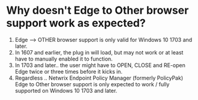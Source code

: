 # Why doesn't Edge to Other browser support work as expected?

1. Edge –> OTHER browser support is only valid for Windows 10 1703 and later.
2. In 1607 and earlier, the plug in will load, but may not work or at least have to manually enabled
   it to function.
3. In 1703 and later.. the user might have to OPEN, CLOSE and RE-open Edge twice or three times
   before it kicks in.
4. Regardless .. Netwrix Endpoint Policy Manager (formerly PolicyPak) Edge to Other browser support
   is only expected to work / fully supported on Windows 10 1703 and later.
